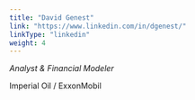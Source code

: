 ```yaml
---
title: "David Genest"
link: "https://www.linkedin.com/in/dgenest/"
linkType: "linkedin"
weight: 4
---
```

*Analyst & Financial Modeler*

Imperial Oil / ExxonMobil
